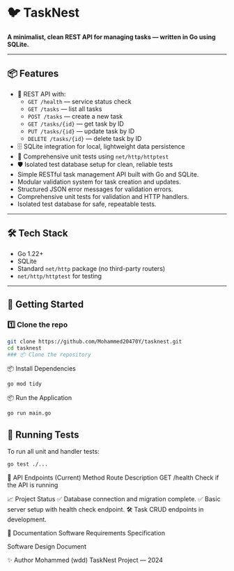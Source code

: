 # 🐦 TaskNest

**A minimalist, clean REST API for managing tasks — written in Go using SQLite.**

---

## 📦 Features

- 📖 REST API with:
  - `GET /health` — service status check
  - `GET /tasks` — list all tasks
  - `POST /tasks` — create a new task
  - `GET /tasks/{id}` — get task by ID
  - `PUT /tasks/{id}` — update task by ID
  - `DELETE /tasks/{id}` — delete task by ID
- 🗄️ SQLite integration for local, lightweight data persistence
- 🧪 Comprehensive unit tests using `net/http/httptest`
- 🛡️ Isolated test database setup for clean, reliable tests
- Simple RESTful task management API built with Go and SQLite.
- Modular validation system for task creation and updates.
- Structured JSON error messages for validation errors.
- Comprehensive unit tests for validation and HTTP handlers.
- Isolated test database for safe, repeatable tests.

---

## 🛠️ Tech Stack

- Go 1.22+
- SQLite
- Standard `net/http` package (no third-party routers)
- `net/http/httptest` for testing

---

## 🚀 Getting Started

### 1️⃣ Clone the repo

```bash
git clone https://github.com/Mohammed20470Y/tasknest.git
cd tasknest
### 📦 Clone the repository
```
📦 Install Dependencies
```bash
go mod tidy
```
📦 Run the Application
```bash
go run main.go
```
## 🧪 Running Tests

To run all unit and handler tests:

```bash
go test ./...

```

🔌 API Endpoints (Current)
Method	Route	Description
GET	/health	Check if the API is running

📈 Project Status
✅ Database connection and migration complete.
✅ Basic server setup with health check endpoint.
🛠️ Task CRUD endpoints in development.

📜 Documentation
Software Requirements Specification

Software Design Document

✨ Author
Mohammed (wdd)
TaskNest Project — 2024


